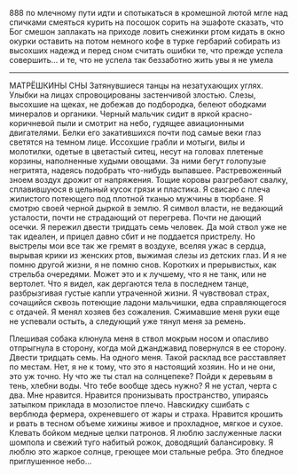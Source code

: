 888
       по млечному пути
идти и спотыкаться
в кромешной лютой мгле
над спичками смеяться
курить на посошок
сорить на эшафоте
сказать, что Бог смешон
заплакать на приходе
ловить снежинки ртом
кидать в окно окурки
оставить на потом
немного кофе в турке
гербарий собирать
из высохших надежд
и перед сном считать
ошибки те, что прежде
успела совершить...
и те, что не успела
так беззаботно жить
увы я не умела

***
МАТРЁШКИНЫ СНЫ
Затянувшиеся танцы на незатухающих углях. Улыбки на лицах спровоцированы застенчивой злостью. Слезы, высохшие на щеках, не добежав до подбородка, белеют ободками минералов и органики. Черный мальчик сидит в яркой красно-коричневой пыли и смотрит на небо, гудящее авиационными двигателями. Белки его закатившихся почти под самые веки глаз светятся на темном лице. Иссохшие грабли и мотыги, вилы и молотилки, одетые в цветастый ситец, несут на головах плетеные корзины, наполненные худыми овощами. За ними бегут голопузые негритята, надеясь подобрать что-нибудь выпавшее. Растревоженный зноем воздух дрожит от напряжения. Тощие коровы разгребают свалку, сплавившуюся в цельный кусок грязи и пластика.
Я свисаю с плеча жилистого потеющего под плотной тканью мужчины в тюрбане. Я смотрю своей черной дыркой в землю. Я символ власти, не ведающий усталости, почти не страдающий от перегрева. Почти не дающий осечки. Я пережил двести тридцать семь человек. Да мой ствол уже не так идеален, и прицел давно сбит и не поддается пристрелу. Но выстрелы мои все так же гремят в воздухе, вселяя ужас в сердца, вырывая крики из женских ртов, выжимая слезы из детских глаз. И я не помню другой жизни, я не помню снов. Коротких и прерывистых, как стрельба очередями. Может это и к лучшему, что я не танк, или не вертолет. Что я видел, как дергаются тела в последнем танце, разбрызгивая густые капли утраченной жизни. Я чувствовал страх, сочащийся сквозь потеющие ладони мальчишки, едва справляющегося с отдачей. Я менял хозяев без сожаления. Сжимавшие меня руки еще не успевали остыть, а следующий уже тянул меня за ремень.

 
Плешивая собака клюнула меня в ствол мокрым носом и опасливо отпрыгнула в сторону, когда мой джанджавид повернулся в ее сторону.
Двести тридцать семь. На одного меня. Такой расклад все расставляет по местам. Нет, я не к тому, что это я настоящий хозяин. Но и не они, это уж точно.
Ну что же ты стал на солнцепеке? Пойди к деревьям в тень, хлебни воды. Что тебе вообще здесь нужно?
Я не устал, черта с два. Мне нравится. Нравится пронизывать пространство, упираясь затылком приклада в мозолистое плечо. Навскидку сшибать с верблюда фермера, охреневшего от жары и страха. Нравится крошить и рвать в тесном объеме хижины живое и прохладное, мягкое и сухое. Клевать бойком медные целки патронов. Я люблю заслуженные ласки шомпола и свежий туго набитый рожок, доводящий балансировку. Я люблю это жаркое солнце, греющее мои стальные ребра. Это бледное приглушенное небо…
